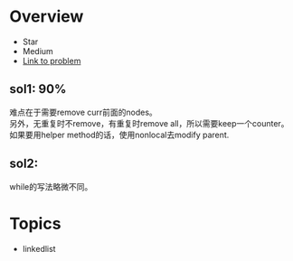 # Overview
- Star
- Medium
- [Link to problem](https://leetcode.com/problems/remove-duplicates-from-sorted-list-ii/)

## sol1: 90%
难点在于需要remove curr前面的nodes。<br>
另外，无重复时不remove，有重复时remove all，所以需要keep一个counter。如果要用helper
method的话，使用nonlocal去modify parent.

## sol2: 
while的写法略微不同。

# Topics
- linkedlist